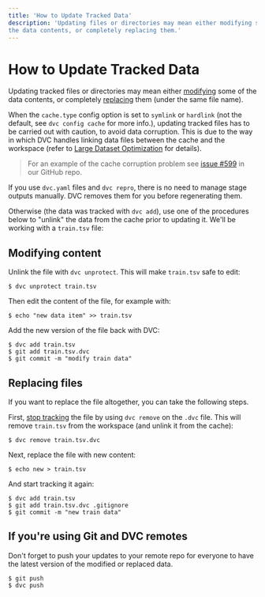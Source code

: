 ```yaml
---
title: 'How to Update Tracked Data'
description: 'Updating files or directories may mean either modifying some of
the data contents, or completely replacing them.'
---
```


# How to Update Tracked Data

Updating tracked files or directories may mean either
[modifying](#modifying-content) some of the data contents, or completely
[replacing](#replacing-files) them (under the same file name).

When the `cache.type` config option is set to `symlink` or `hardlink` (not the
default, see `dvc config cache` for more info.), updating tracked files has to
be carried out with caution, to avoid data corruption. This is due to the way in
which DVC handles linking data files between the <abbr>cache</abbr> and the
<abbr>workspace</abbr> (refer to
[Large Dataset Optimization](/doc/user-guide/large-dataset-optimization) for
details).

> For an example of the cache corruption problem see
> [issue #599](https://github.com/iterative/dvc/issues/599) in our GitHub repo.

If you use `dvc.yaml` files and `dvc repro`, there is no need to manage stage
<abbr>outputs</abbr> manually. DVC removes them for you before regenerating
them.

Otherwise (the data was tracked with `dvc add`), use one of the procedures below
to "unlink" the data from the cache prior to updating it. We'll be working with
a `train.tsv` file:

## Modifying content

Unlink the file with `dvc unprotect`. This will make `train.tsv` safe to edit:

```dvc
$ dvc unprotect train.tsv
```

Then edit the content of the file, for example with:

```dvc
$ echo "new data item" >> train.tsv
```

Add the new version of the file back with DVC:

```dvc
$ dvc add train.tsv
$ git add train.tsv.dvc
$ git commit -m "modify train data"
```

## Replacing files

If you want to replace the file altogether, you can take the following steps.

First, [stop tracking](/doc/user-guide/how-to/stop-tracking-data) the file by
using `dvc remove` on the `.dvc` file. This will remove `train.tsv` from the
workspace (and unlink it from the <abbr>cache</abbr>):

```dvc
$ dvc remove train.tsv.dvc
```

Next, replace the file with new content:

```dvc
$ echo new > train.tsv
```

And start tracking it again:

```dvc
$ dvc add train.tsv
$ git add train.tsv.dvc .gitignore
$ git commit -m "new train data"
```

## If you're using Git and DVC remotes

Don't forget to push your updates to your remote repo for everyone to have the
latest version of the modified or replaced data.

```dvc
$ git push
$ dvc push
```
